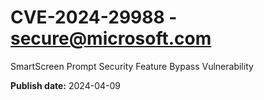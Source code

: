 # CVE-2024-29988 - secure@microsoft.com

SmartScreen Prompt Security Feature Bypass Vulnerability

**Publish date:** 2024-04-09
